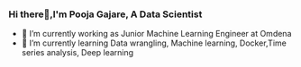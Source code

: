 ### Hi there👋,I'm Pooja Gajare, A Data Scientist 

- 🔭 I’m currently working as Junior Machine Learning Engineer at Omdena
- 🌱 I’m currently learning Data wrangling, Machine learning, Docker,Time series analysis, Deep learning

